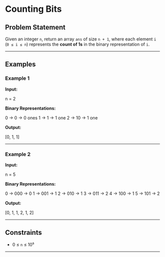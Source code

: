 # Counting Bits

## Problem Statement
Given an integer `n`, return an array `ans` of size `n + 1`, where each element `i` (`0 ≤ i ≤ n`) represents the **count of 1s** in the binary representation of `i`.

---

## Examples

### Example 1
**Input:**

n = 2

**Binary Representations:**

0 → 0 → 0 ones
1 → 1 → 1 one
2 → 10 → 1 one

**Output:**

[0, 1, 1]


---

### Example 2
**Input:**

n = 5

**Binary Representations:**

0 → 000 → 0
1 → 001 → 1
2 → 010 → 1
3 → 011 → 2
4 → 100 → 1
5 → 101 → 2

**Output:**

[0, 1, 1, 2, 1, 2]


---

## Constraints
- 0 ≤ `n` ≤ 10⁵  
---
